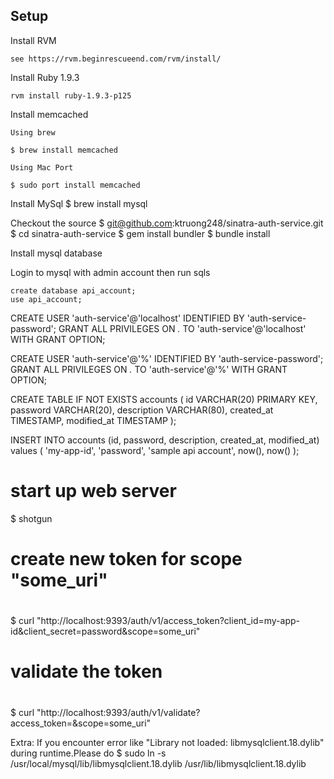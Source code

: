 Setup
-----

Install RVM

    see https://rvm.beginrescueend.com/rvm/install/

Install Ruby 1.9.3

    rvm install ruby-1.9.3-p125

Install memcached

    Using brew

    $ brew install memcached

    Using Mac Port

    $ sudo port install memcached

Install MySql
  $ brew install mysql

Checkout the source
  $ git@github.com:ktruong248/sinatra-auth-service.git
  $ cd sinatra-auth-service
  $ gem install bundler
  $ bundle install

Install mysql database

 Login to mysql with admin account then run sqls

    create database api_account;
    use api_account;

CREATE USER 'auth-service'@'localhost' IDENTIFIED BY 'auth-service-password';
GRANT ALL PRIVILEGES ON *.* TO 'auth-service'@'localhost' WITH GRANT OPTION;

CREATE USER 'auth-service'@'%' IDENTIFIED BY 'auth-service-password';
GRANT ALL PRIVILEGES ON *.* TO 'auth-service'@'%' WITH GRANT OPTION;


CREATE TABLE IF NOT EXISTS accounts (
  id VARCHAR(20) PRIMARY KEY,
  password VARCHAR(20),
  description VARCHAR(80),
  created_at TIMESTAMP,
  modified_at TIMESTAMP
);

INSERT INTO accounts (id, password, description, created_at, modified_at) values ( 'my-app-id', 'password', 'sample api account', now(), now() );


  # start up web server
  $ shotgun


#
# create new token for scope "some_uri"
#
$ curl "http://localhost:9393/auth/v1/access_token?client_id=my-app-id&client_secret=password&scope=some_uri"

#
# validate the token
#
$ curl "http://localhost:9393/auth/v1/validate?access_token=<token return from above command>&scope=some_uri"

Extra:
  If you encounter error like "Library not loaded: libmysqlclient.18.dylib" during runtime.Please do
  $ sudo ln -s /usr/local/mysql/lib/libmysqlclient.18.dylib /usr/lib/libmysqlclient.18.dylib